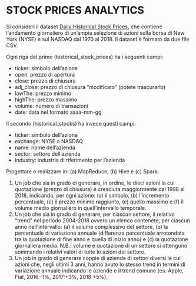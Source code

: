 # STOCK PRICES ANALYTICS

Si consideri il dataset [Daily Historical Stock Prices](https://www.kaggle.com/ehallmar/daily-historical-stock-prices-1970-2018), che contiene l’andamento giornaliero di un’ampia selezione di azioni sulla borsa di New York (NYSE) e sul NASDAQ dal 1970 al 2018. Il dataset è formato da due file CSV. 

Ogni riga del primo (historical_stock_prices) ha i seguenti campi:
* ticker: simbolo dell’azione
* open: prezzo di apertura
* close: prezzo di chiusura
* adj_close: prezzo di chiusura “modificato” (potete trascurarlo)
* lowThe: prezzo minimo
* highThe: prezzo massimo
* volume: numero di transazioni
* date: data nel formato aaaa-mm-gg

Il secondo (historical_stocks) ha invece questi campi:

* ticker: simbolo dell’azione
* exchange: NYSE o NASDAQ
* name: nome dell’azienda
* sector: settore dell’azienda
* industry: industria di riferimento per l’azienda

Progettare e realizzare in: (a) MapReduce, (b) Hive e (c) Spark:
1. Un job che sia in grado di generare, in ordine, le dieci azioni la cui quotazione (prezzo di chiusura) è cresciuta
maggiormente dal 1998 al 2018, indicando, per ogni azione: (a) il simbolo, (b) l’incremento percentuale, (c) il
prezzo minimo raggiunto, (e) quello massimo e (f) il volume medio giornaliero in quell’intervallo temporale.
2. Un job che sia in grado di generare, per ciascun settore, il relativo “trend” nel periodo 2004-2018 ovvero un
elenco contenete, per ciascun anno nell’intervallo: (a) il volume complessivo del settore, (b) la percentuale di
variazione annuale (differenza percentuale arrotondata tra la quotazione di fine anno e quella di inizio anno)
e (c) la quotazione giornaliera media. N.B.: volume e quotazione di un settore si ottengono sommando i
relativi valori di tutte le azioni del settore.
3. Un job in grado di generare coppie di aziende di settori diversi le cui azioni che, negli ultimi 3 anni, hanno
avuto lo stesso trend in termini di variazione annuale indicando le aziende e il trend comune (es. Apple, Fiat,
2016:-1%, 2017:+3%, 2018:+5%).

